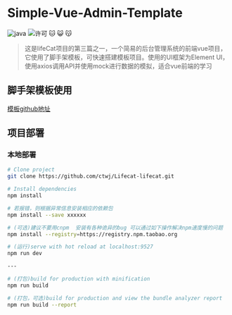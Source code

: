 # Simple-Vue-Admin-Template

![java](https://img.shields.io/badge/language-java-red.svg)
![许可](https://img.shields.io/dub/l/vibe-d.svg) 
:cat: :smiley_cat: :kissing_cat:

> 这是lifeCat项目的第三篇之一，一个简易的后台管理系统的前端vue项目，它使用了脚手架模板，可快速搭建模板项目。使用的UI框架为Element UI，使用axios调用API并使用mock进行数据的模拟，适合vue前端的学习
> 

## 脚手架模板使用

 [模板github地址](https://github.com/PanJiaChen/vue-element-admin)

## 项目部署
### 本地部署
``` bash
# Clone project
git clone https://github.com/ctwj/Lifecat-lifecat.git

# Install dependencies
npm install

# 若报错，则根据异常信息安装相应的依赖包
npm install --save xxxxxx

# (可选)建议不要用cnpm  安装有各种诡异的bug 可以通过如下操作解决npm速度慢的问题
npm install --registry=https://registry.npm.taobao.org

# (运行)serve with hot reload at localhost:9527
npm run dev

---

# (打包)build for production with minification
npm run build

# (打包，可选)build for production and view the bundle analyzer report
npm run build --report
```
